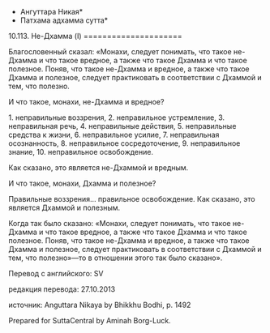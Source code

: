 * Ангуттара Никая*
* Патхама адхамма сутта*

10\.113\. Не\-Дхамма \(I\)
\=\=\=\=\=\=\=\=\=\=\=\=\=\=\=\=\=\=\=\=\=

Благословенный сказал: «Монахи, следует понимать, что такое не\-Дхамма и что такое вредное, а также что такое Дхамма и что такое полезное\. Поняв, что такое не\-Дхамма и вредное, а также что такое Дхамма и полезное, следует практиковать в соответствии с Дхаммой и тем, что полезно\.

И что такое, монахи, не\-Дхамма и вредное?

1\. неправильные воззрения,
2\. неправильное устремление,
3\. неправильная речь,
4\. неправильные действия,
5\. неправильные средства к жизни,
6\. неправильное усилие,
7\. неправильная осознанность,
8\. неправильное сосредоточение,
9\. неправильное знание,
10\. неправильное освобождение\.

Как сказано, это является не\-Дхаммой и вредным\.

И что такое, монахи, Дхамма и полезное?

Правильные воззрения… правильное освобождение\. Как сказано, это является Дхаммой и полезным\.

Когда так было сказано: «Монахи, следует понимать, что такое не\-Дхамма и что такое вредное, а также что такое Дхамма и что такое полезное\. Поняв, что такое не\-Дхамма и вредное, а также что такое Дхамма и полезное, следует практиковать в соответствии с Дхаммой и тем, что полезно»—то в отношении этого так было сказано»\.

Перевод с английского: SV

редакция перевода: 27\.10\.2013

источник: Anguttara Nikaya by Bhikkhu Bodhi, p\. 1492

Prepared for SuttaCentral by Aminah Borg\-Luck\.